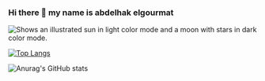### Hi there 👋 my name is abdelhak elgourmat 



<picture>
  <source media="(prefers-color-scheme: dark)" srcset="https://user-images.githubusercontent.com/25423296/163456776-7f95b81a-f1ed-45f7-b7ab-8fa810d529fa.png">
  <img alt="Shows an illustrated sun in light color mode and a moon with stars in dark color mode." src="https://user-images.githubusercontent.com/25423296/163456779-a8556205-d0a5-45e2-ac17-42d089e3c3f8.png">
</picture>

[![Top Langs](https://github-readme-stats.vercel.app/api/top-langs/?username=Abdelhak21-elgo)](https://github.com/anuraghazra/github-readme-stats)

![Anurag's GitHub stats](https://github-readme-stats.vercel.app/api?username=Abdelhak21-elgo&show_icons=true&theme=radical)

